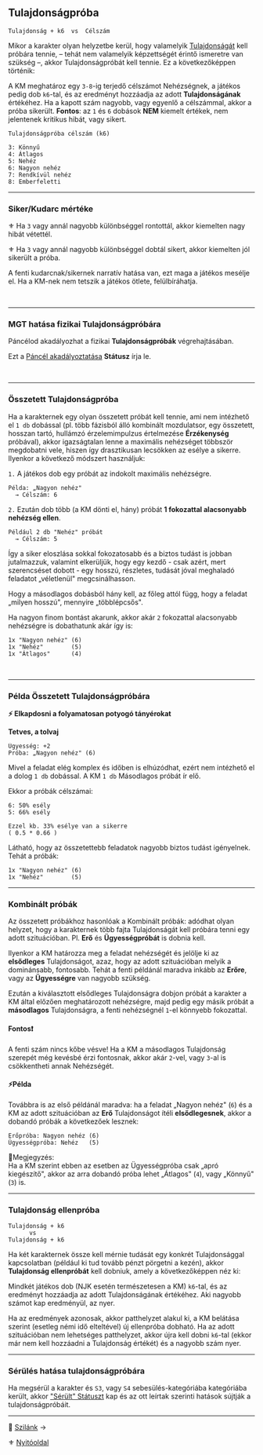 ## Tulajdonságpróba

```
Tulajdonság + k6  vs  Célszám
```

Mikor a karakter olyan helyzetbe kerül, hogy valamelyik [Tulajdonságát](010_05_01_00_tulajdonsagok_listaja.md) kell próbára tennie, – tehát nem valamelyik képzettségét érintő ismeretre van szükség –, akkor Tulajdonságpróbát kell tennie. Ez a következőképpen történik:

A KM meghatároz egy `3-8`-ig terjedő célszámot Nehézségnek, a játékos pedig dob `k6`-tal, és az eredményt hozzáadja az adott **Tulajdonságának** értékéhez. Ha a kapott szám nagyobb, vagy egyenlő a célszámmal, akkor a próba sikerült. **Fontos**: az `1` és `6` dobások **NEM** kiemelt értékek, nem jelentenek kritikus hibát, vagy sikert.

```
Tulajdonságpróba célszám (k6)

3: Könnyű
4: Átlagos
5: Nehéz
6: Nagyon nehéz
7: Rendkívül nehéz
8: Emberfeletti
```

---
### Siker/Kudarc mértéke

⚜️ Ha `3` vagy annál nagyobb különbséggel rontottál, akkor kiemelten nagy hibát vétettél.

⚜️ Ha `3` vagy annál nagyobb különbséggel dobtál sikert, akkor kiemelten jól sikerült a próba.

A fenti kudarcnak/sikernek narratív hatása van, ezt maga a játékos mesélje el. Ha a KM-nek nem tetszik a játékos ötlete, felülbíráhatja.

<br />

---
### MGT hatása fizikai Tulajdonságpróbára

Páncélod akadályozhat a fizikai **Tulajdonságpróbák** végrehajtásában.

Ezt a [Páncél akadályoztatása](082_statuszok.md#%EF%B8%8F-p%C3%A1nc%C3%A9l-akad%C3%A1lyoztat%C3%A1sa-1-mgt-%EF%B8%8F-mgt) **Státusz** írja le.

<br />

---
### Összetett Tulajdonságpróba

Ha a karakternek egy olyan összetett próbát kell tennie, ami nem intézhető el `1 db` dobással (pl. több fázisból álló kombinált mozdulatsor, egy összetett, hosszan tartó, hullámzó érzelemimpulzus értelmezése **Érzékenység** próbával), akkor igazságtalan lenne a maximális nehézséget többször megdobatni vele, hiszen így drasztikusan lecsökken az esélye a sikerre. Ilyenkor a következő módszert használjuk:

`1.` A játékos dob egy próbát az indokolt maximális nehézségre.

```
Példa: „Nagyon nehéz"
  → Célszám: 6
```

`2.` Ezután dob több (a KM dönti el, hány) próbát **1 fokozattal alacsonyabb nehézség ellen**. 

```
Például 2 db "Nehéz" próbát
  → Célszám: 5
``` 

Így a siker eloszlása sokkal fokozatosabb és a biztos tudást is jobban jutalmazzuk, valamint elkerüljük, hogy egy kezdő - csak azért, mert szerencséset dobott - egy hosszú, részletes, tudását jóval meghaladó feladatot „véletlenül" megcsinálhasson.

Hogy a másodlagos dobásból hány kell, az főleg attól függ, hogy a feladat „milyen hosszú", mennyire „többlépcsős".

Ha nagyon finom bontást akarunk, akkor akár `2` fokozattal alacsonyabb nehézségre is dobathatunk akár így is:

```
1x "Nagyon nehéz" (6)
1x "Nehéz"        (5)
1x "Átlagos"      (4)
```

<br />

---
### Példa Összetett Tulajdonságpróbára

**⚡ Elkapdosni a folyamatosan potyogó tányérokat**

**Tetves, a tolvaj**

```
Ügyesség: +2
Próba: „Nagyon nehéz" (6)
```

Mivel a feladat elég komplex és időben is elhúzódhat, ezért nem intézhető el a dolog `1 db` dobással. A KM `1 db` Másodlagos próbát ír elő.

Ekkor a próbák célszámai: 

 
```
6: 50% esély
5: 66% esély

Ezzel kb. 33% esélye van a sikerre
( 0.5 * 0.66 ) 
```
 
 Látható, hogy az összetettebb feladatok nagyobb biztos tudást igényelnek. Tehát a próbák:

```
1x "Nagyon nehéz" (6)
1x "Nehéz"        (5)
```

---
### Kombinált próbák

Az összetett próbákhoz hasonlóak a Kombinált próbák: adódhat olyan helyzet, hogy a karakternek több fajta Tulajdonságát kell próbára tenni egy adott szituációban. Pl. **Erő** és **Ügyességpróbát** is dobnia kell.

Ilyenkor a KM határozza meg a feladat nehézségét és jelölje ki az **elsődleges** Tulajdonságot, azaz, hogy az adott szituációban melyik a dominánsabb, fontosabb. Tehát a fenti példánál maradva inkább az **Erőre**, vagy az **Ügyességre** van nagyobb szükség.

Ezután a kiválasztott elsődleges Tulajdonságra dobjon próbát a karakter a KM által előzően meghatározott nehézségre, majd pedig egy másik próbát a **másodlagos** Tulajdonságra, a fenti nehézségnél `1`-el könnyebb fokozattal.

#### Fontos❗

A fenti szám nincs kőbe vésve! Ha a KM a másodlagos Tulajdonság szerepét még kevésbé érzi fontosnak, akkor akár `2`-vel, vagy `3`-al is csökkentheti annak Nehézségét.

#### ⚡Példa

Továbbra is az első példánál maradva: ha a feladat „Nagyon nehéz" (`6`) és a KM az adott szituációban az **Erő** Tulajdonságot ítéli **elsődlegesnek**, akkor a dobandó próbák a következőek lesznek:

```
Erőpróba: Nagyon nehéz (6)
Ügyességpróba: Nehéz   (5)
```

🔆Megjegyzés:\
Ha a KM szerint ebben az esetben az Ügyességpróba csak „apró kiegészítő", akkor az arra dobandó próba lehet „Átlagos" (`4`), vagy „Könnyű" (`3`) is.

---
### Tulajdonság ellenpróba

```
Tulajdonság + k6
      vs
Tulajdonság + k6
```

Ha két karakternek össze kell mérnie tudását egy konkrét Tulajdonsággal kapcsolatban (például ki tud tovább pénzt pörgetni a kezén), akkor **Tulajdonság ellenpróbát** kell dobniuk, amely a következőképpen néz ki:

Mindkét játékos dob (NJK esetén természetesen a KM) `k6`-tal, és az eredményt hozzáadja az adott Tulajdonságának értékéhez. Aki nagyobb számot kap eredményül, az nyer.

Ha az eredmények azonosak, akkor patthelyzet alakul ki, a KM belátása szerint (esetleg némi idő elteltével) új ellenpróba dobható. Ha az adott szituációban nem lehetséges patthelyzet, akkor újra kell dobni `k6`-tal (ekkor már nem kell hozzáadni a Tulajdonság értékét) és a nagyobb szám nyer.

---
### Sérülés hatása tulajdonságpróbára

Ha megsérül a karakter és `S3`, vagy `S4` sebesülés-kategóriába kategóriába került, akkor ["Sérült" Státuszt](082_statuszok.md#%EF%B8%8F-s%C3%A9r%C3%BClt-1-s3) kap és az ott leírtak szerinti hatások sújtják a tulajdonságpróbáit.

---

🔗 [Szilánk](010_06_szilank.md) →

⚜️ [Nyitóoldal](start.md#1-karakteralkot%C3%A1s)
